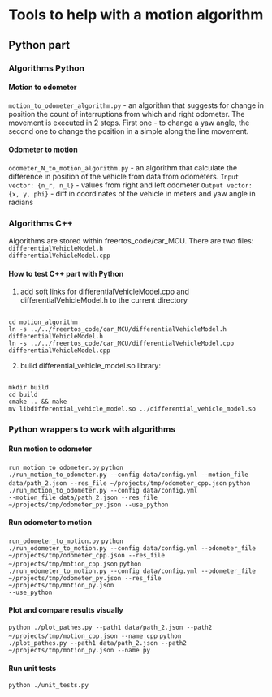 # Tools to help with a motion algorithm

## Python part

### Algorithms Python

#### Motion to odometer
<code>motion_to_odometer_algorithm.py</code> - an algorithm that suggests for change in position the count of interruptions from which and right odometer. The movement is executed in 2 steps.
First one - to change a yaw angle, the second one to change the position in a simple along the line movement.

#### Odometer to motion
<code>odometer_N_to_motion_algorithm.py</code> - an algorithm that calculate the difference in position of the vehicle from data from odometers.
<code>Input vector: {n_r, n_l}</code> - values from right and left odometer
<code>Output vector: {x, y, phi}</code> - diff  in coordinates of the vehicle in meters and yaw angle in radians

### Algorithms C++
Algorithms are stored within freertos_code/car_MCU. There are two files:
<code>differentialVehicleModel.h
differentialVehicleModel.cpp</code>

#### How to test C++ part with Python
1) add soft links for differentialVehicleModel.cpp and differentialVehicleModel.h to the current directory
<code>
cd motion_algorithm
ln -s ../../freertos_code/car_MCU/differentialVehicleModel.h differentialVehicleModel.h
ln -s ../../freertos_code/car_MCU/differentialVehicleModel.cpp differentialVehicleModel.cpp
</code>

2) build differential_vehicle_model.so library:
<code>
mkdir build
cd build
cmake .. && make
mv libdifferential_vehicle_model.so ../differential_vehicle_model.so
</code>


### Python wrappers to work with algorithms

#### Run motion to odometer
<code>run_motion_to_odometer.py</code>
<code>python ./run_motion_to_odometer.py --config data/config.yml --motion_file data/path_2.json --res_file ~/projects/tmp/odometer_cpp.json</code>
<code>python ./run_motion_to_odometer.py --config data/config.yml --motion_file data/path_2.json --res_file ~/projects/tmp/odometer_py.json --use_python</code>

#### Run odometer to motion
<code>run_odometer_to_motion.py</code>
<code>python ./run_odometer_to_motion.py --config data/config.yml --odometer_file ~/projects/tmp/odometer_cpp.json --res_file ~/projects/tmp/motion_cpp.json</code>
<code>python ./run_odometer_to_motion.py --config data/config.yml --odometer_file ~/projects/tmp/odometer_py.json --res_file ~/projects/tmp/motion_py.json --use_python</code>

#### Plot and compare results visually
<code>python ./plot_pathes.py --path1 data/path_2.json --path2 ~/projects/tmp/motion_cpp.json --name cpp</code>
<code>python ./plot_pathes.py --path1 data/path_2.json --path2 ~/projects/tmp/motion_py.json --name py</code>

#### Run unit tests
<code>python ./unit_tests.py</code>